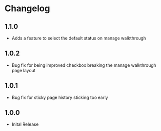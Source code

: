 # Changelog

## 1.1.0
- Adds a feature to select the default status on manage walkthrough

## 1.0.2
- Bug fix for being improved checkbox breaking the manage walkthrough page layout

## 1.0.1
- Bug fix for sticky page history sticking too early

## 1.0.0
- Inital Release
